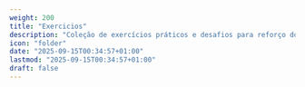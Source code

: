 ```yaml
---
weight: 200
title: "Exercicios"
description: "Coleção de exercícios práticos e desafios para reforço dos conteúdos da disciplina"
icon: "folder"
date: "2025-09-15T00:34:57+01:00"
lastmod: "2025-09-15T00:34:57+01:00"
draft: false
---
```

